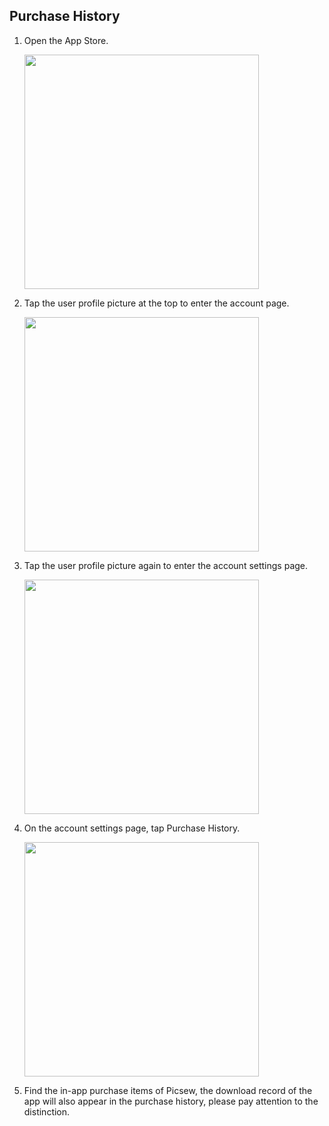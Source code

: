 ## Purchase History

1. Open the App Store.

     <img src="../assets/guide-purchase-history-1.jpg" width="375">

2. Tap the user profile picture at the top to enter the account page.

     <img src="../assets/guide-purchase-history-2.jpg" width="375">

3. Tap the user profile picture again to enter the account settings page.

     <img src="../assets/guide-purchase-history-3.jpg" width="375">

4. On the account settings page, tap Purchase History.

     <img src="../assets/guide-purchase-history-4.jpg" width="375">

4. Find the in-app purchase items of Picsew, the download record of the app will also appear in the purchase history, please pay attention to the distinction.
